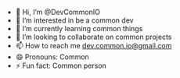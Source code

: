 - 👋 Hi, I’m @DevCommonIO
- 👀 I’m interested in be a common dev
- 🌱 I’m currently learning common things
- 💞️ I’m looking to collaborate on common projects
- 📫 How to reach me dev.common.io@gmail.com
- 😄 Pronouns: Common
- ⚡ Fun fact: Common person

<!---
DevCommonIO/DevCommonIO is a ✨ special ✨ repository because its `README.md` (this file) appears on your GitHub profile.
You can click the Preview link to take a look at your changes.
--->
